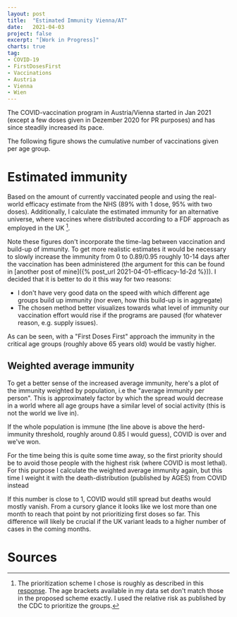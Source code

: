 ```yaml
---
layout: post
title:  "Estimated Immunity Vienna/AT"
date:   2021-04-03
project: false
excerpt: "[Work in Progress]"
charts: true
tag:
- COVID-19
- FirstDosesFirst
- Vaccinations
- Austria
- Vienna
- Wien
---
```




The COVID-vaccination program in Austria/Vienna started in Jan 2021 (except a few doses given in Dezember 2020 for PR purposes) and has since steadily increased its pace.

The following figure shows the cumulative number of vaccinations given per age group.

<div class="vega-chart" id="vacc_real_t_at-vienna"></div>

# Estimated immunity
Based on the amount of currently vaccinated people and using the real-world efficacy estimate from the NHS (89% with 1 dose, 95% with two doses).
Additionally, I calculate the estimated immunity for an alternative universe, where vaccines where distributed according to a FDF approach as employed in the UK [^1].

Note these figures don't incorporate the time-lag between vaccination and build-up of immunity. To get more realistic estimates it would be necessary to slowly increase the immunity from 0 to 0.89/0.95 roughly 10-14 days after the vaccination has been administered (the argument for this can be found in [another post of mine]({% post_url 2021-04-01-efficacy-1d-2d %})). I decided that it is better to do it this way for two reasons:
- I don't have very good data on the speed with which different age groups build up immunity (nor even, how this build-up is in aggregate)
- The chosen method better visualizes towards what level of immunity our vaccination effort would rise if the programs are paused (for whatever reason, e.g. supply issues).

<div class="vega-chart" id="imm_real_at-vienna"></div>

<div class="vega-chart" id="imm_fdf_at-vienna"></div>

As can be seen, with a "First Doses First" approach the immunity in the critical age groups (roughly above 65 years old) would be vastly higher.

## Weighted average immunity
To get a better sense of the increased average immunity, here's a plot of the immunity weighted by population, i.e the "average immunity per person".
This is approximately factor by which the spread would decrease in a world where all age groups have a similar level of social activity (this is not the world we live in).

<div class="vega-chart" id="imm_wp_at-vienna"></div>

If the whole population is immune (the line above is above the herd-immunity threshold, roughly around 0.85 I would guess), COVID is over and we've won.

For the time being this is quite some time away, so the first priority should be to avoid those people with the highest risk (where COVID is most lethal).
For this purpose I calculate the weighted average immunity again, but this time I weight it with the death-distribution (published by AGES) from COVID instead

<div class="vega-chart" id="imm_wd_at-vienna"></div>


If this number is close to 1, COVID would still spread but deaths would mostly vanish. From a cursory glance it looks like we lost more than one month to reach that point by not prioritizing first doses so far. 
This difference will likely be crucial if the UK variant leads to a higher number of cases in the coming months.

# Sources

[^1]: The prioritization scheme I chose is roughly as described in this [response](https://www.bmj.com/content/372/bmj.n710/rr). The age brackets available in my data set don't match those in the proposed scheme exactly. I used the relative risk as published by the CDC to prioritize the groups.
